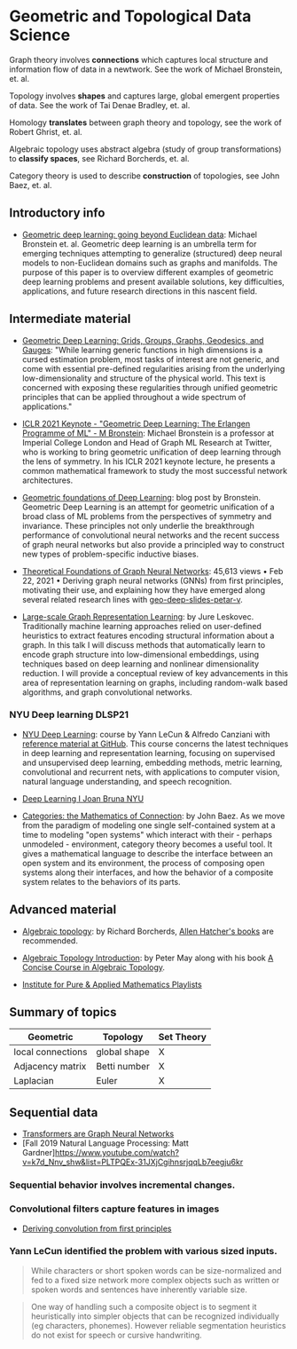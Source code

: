 
# Geometric and Topological Data Science

Graph theory involves **connections** which captures local structure and information flow of data in a newtwork. See the work of Michael Bronstein, et. al.

Topology involves **shapes** and captures large, global emergent properties of data. See the work of Tai Denae Bradley, et. al.

Homology **translates** between graph theory and topology, see the work of Robert Ghrist, et. al.

Algebraic topology uses abstract algebra (study of group transformations) to **classify spaces**, see Richard Borcherds, et. al.

Category theory is used to describe **construction** of topologies, see John Baez, et. al.

## Introductory info

- [Geometric deep learning: going beyond Euclidean data](https://arxiv.org/pdf/1611.08097.pdf): Michael Bronstein et. al. Geometric deep learning is an umbrella term for emerging techniques attempting to generalize (structured) deep neural models to non-Euclidean domains such as graphs and manifolds. The purpose of this paper is to overview different examples of geometric deep learning problems and present available solutions, key difficulties, applications, and future research directions in this nascent field.
## Intermediate material

- [Geometric Deep Learning: Grids, Groups, Graphs, Geodesics, and Gauges](https://arxiv.org/abs/2104.13478): "While learning generic functions in high dimensions is a cursed estimation problem, most tasks of interest are not generic, and come with essential pre-defined regularities arising from the underlying low-dimensionality and structure of the physical world. This text is concerned with exposing these regularities through unified geometric principles that can be applied throughout a wide spectrum of applications."

- [ICLR 2021 Keynote - "Geometric Deep Learning: The Erlangen Programme of ML" - M Bronstein](https://www.youtube.com/watch?v=w6Pw4MOzMuo):  Michael Bronstein is a professor at Imperial College London and Head of Graph ML Research at Twitter, who is working to bring geometric unification of deep learning through the lens of symmetry. In his ICLR 2021 keynote lecture, he presents a common mathematical framework to study the most successful network architectures.

- [Geometric foundations of Deep Learning](https://towardsdatascience.com/geometric-foundations-of-deep-learning-94cdd45b451d): blog post by Bronstein. Geometric Deep Learning is an attempt for geometric unification of a broad class of ML problems from the perspectives of symmetry and invariance. These principles not only underlie the breakthrough performance of convolutional neural networks and the recent success of graph neural networks but also provide a principled way to construct new types of problem-specific inductive biases.

- [Theoretical Foundations of Graph Neural Networks](https://www.youtube.com/watch?v=uF53xsT7mjc): 45,613 views • Feb 22, 2021 • Deriving graph neural networks (GNNs) from first principles, motivating their use, and explaining how they have emerged along several related research lines with [geo-deep-slides-petar-v](https://petar-v.com/talks/GNN-Wednesday.pdf).

- [Large-scale Graph Representation Learning](https://www.youtube.com/watch?v=oQL4E1gK3VU): by Jure Leskovec. Traditionally machine learning approaches relied on user-defined heuristics to extract features encoding structural information about a graph. In this talk I will discuss methods that automatically learn to encode graph structure into low-dimensional embeddings, using techniques based on deep learning and nonlinear dimensionality reduction. I will provide a conceptual review of key advancements in this area of representation learning on graphs, including random-walk based algorithms, and graph convolutional networks.

### NYU Deep learning DLSP21

- [NYU Deep Learning](https://atcold.github.io/pytorch-Deep-Learning/): course by Yann LeCun & Alfredo Canziani with [reference material at GitHub](https://github.com/Atcold/NYU-DLSP21). This course concerns the latest techniques in deep learning and representation learning, focusing on supervised and unsupervised deep learning, embedding methods, metric learning, convolutional and recurrent nets, with applications to computer vision, natural language understanding, and speech recognition.

- [Deep Learning I Joan Bruna NYU](https://www.youtube.com/watch?v=ImQ0YHryxfg)

- [Categories: the Mathematics of Connection](http://www.ipam.ucla.edu/abstract/?tid=17436&pcode=MI2022): by John Baez. As we move from the paradigm of modeling one single self-contained system at a time to modeling "open systems" which interact with their - perhaps unmodeled - environment, category theory becomes a useful tool. It gives a mathematical language to describe the interface between an open system and its environment, the process of composing open systems along their interfaces, and how the behavior of a composite system relates to the behaviors of its parts.

## Advanced material

- [Algebraic topology](https://www.youtube.com/playlist?list=PL8yHsr3EFj52yxQGxQoxwOtjIEtxE2BWx): by Richard Borcherds, [Allen Hatcher's books](https://pi.math.cornell.edu/~hatcher/#ATI) are recommended.

- [Algebraic Topology Introduction](https://www.youtube.com/watch?v=vRsrCNLkSA0): by Peter May along with his book [A Concise Course in Algebraic Topology](https://www.math.uchicago.edu/~may/CONCISE/ConciseRevised.pdf).

- [Institute for Pure & Applied Mathematics Playlists](https://www.youtube.com/c/IPAMUCLA/playlists)

## Summary of topics
    
| Geometric | Topology | Set Theory |
| ---      | ----     | --- | 
| local connections | global shape | X |
| Adjacency matrix | Betti number | X |
| Laplacian  | Euler | X |
    
## Sequential data

- [Transformers are Graph Neural Networks](https://towardsdatascience.com/transformers-are-graph-neural-networks-bca9f75412aa)
- [Fall 2019 Natural Language Processing: Matt Gardner]https://www.youtube.com/watch?v=k7d_Nnv_shw&list=PLTPQEx-31JXjCgihnsrjqqLb7eegju6kr

### Sequential behavior involves incremental changes.

### Convolutional filters capture features in images
- [Deriving convolution from first principles](https://towardsdatascience.com/deriving-convolution-from-first-principles-4ff124888028)

### Yann LeCun identified the problem with various sized inputs.

> While characters or short spoken words can be size-normalized and fed to a fixed size network more complex objects such as written or spoken words and sentences have inherently variable size. 

> One way of handling such a composite object is to segment it heuristically into
> simpler objects that can be recognized individually (eg  characters, phonemes). However reliable segmentation heuristics do not exist for speech or cursive handwriting.

